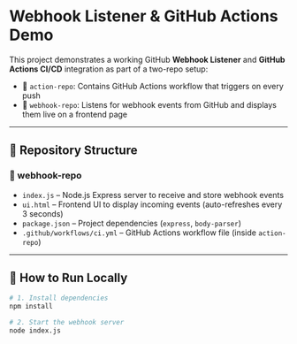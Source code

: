 # Webhook Listener & GitHub Actions Demo

This project demonstrates a working GitHub **Webhook Listener** and **GitHub Actions CI/CD** integration as part of a two-repo setup:

- 🔧 `action-repo`: Contains GitHub Actions workflow that triggers on every push
- 📡 `webhook-repo`: Listens for webhook events from GitHub and displays them live on a frontend page

---

## 📁 Repository Structure

### 🔹 webhook-repo

- `index.js` – Node.js Express server to receive and store webhook events
- `ui.html` – Frontend UI to display incoming events (auto-refreshes every 3 seconds)
- `package.json` – Project dependencies (`express`, `body-parser`)
- `.github/workflows/ci.yml` – GitHub Actions workflow file (inside `action-repo`)

---

## 🚀 How to Run Locally

```bash
# 1. Install dependencies
npm install

# 2. Start the webhook server
node index.js
